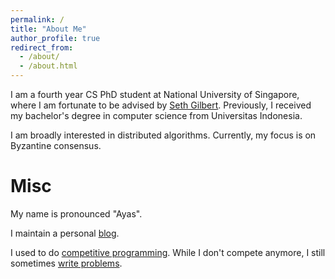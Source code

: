 ```yaml
---
permalink: /
title: "About Me"
author_profile: true
redirect_from: 
  - /about/
  - /about.html
---
```


I am a fourth year CS PhD student at National University of Singapore, where I am fortunate to be advised by [Seth Gilbert](https://www.comp.nus.edu.sg/~gilbert/). Previously, I received my bachelor's
degree in computer science from Universitas Indonesia.

I am broadly interested in distributed algorithms. Currently, my focus is on Byzantine consensus.

Misc
======

My name is pronounced "Ayas".

I maintain a personal [blog](https://ayazdz.me). 

I used to do [competitive programming](https://cphof.org/profile/codeforces:ayaze). While I don't compete anymore, I still sometimes [write problems](https://ayazdz.me/blog/problems-ive-written/).
